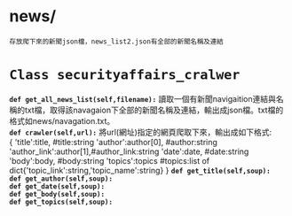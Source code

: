 # news/  
	存放爬下來的新聞json檔，news_list2.json有全部的新聞名稱及連結  
# `Class securityaffairs_cralwer`  
	
**`def get_all_news_list(self,filename):`** 讀取一個有新聞navigaition連結與名稱的txt檔，取得該navagaion下全部的新聞名稱及連結，輸出成json檔。txt檔的格式如news/navagation.txt。  
**`def crawler(self,url):`** 將url(網址)指定的網頁爬取下來，輸出成如下格式:  
		{
			'title':title,			#title:string
			'author':author[0],		#author:string
			'author_link':author[1],#author_link:string
			'date':date,			#date:string
			'body':body,			#body:string
			'topics':topics			#topics:list of dict{'topic_link':string,'topic_name':string}
		} 
**`def get_title(self,soup):`**  
**`def get_author(self,soup):`**  
**`def get_date(self,soup):`**  
**`def get_body(self,soup):`**  
**`def get_topics(self,soup):`**  

